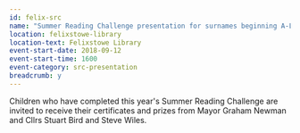 ```yaml
---
id: felix-src
name: "Summer Reading Challenge presentation for surnames beginning A-L"
location: felixstowe-library
location-text: Felixstowe Library
event-start-date: 2018-09-12
event-start-time: 1600
event-category: src-presentation
breadcrumb: y
---
```


Children who have completed this year's Summer Reading Challenge are invited to receive their certificates and prizes from Mayor Graham Newman and Cllrs Stuart Bird and Steve Wiles.
